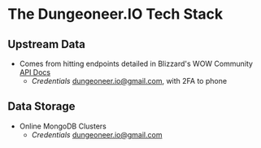 # The Dungeoneer.IO Tech Stack

## Upstream Data
- Comes from hitting endpoints detailed in Blizzard's WOW Community [API Docs](https://develop.battle.net/documentation/world-of-warcraft/community-api-migration-status)
  - *Credentials* dungeoneer.io@gmail.com, with 2FA to phone

## Data Storage
- Online MongoDB Clusters
  - *Credentials* dungeoneer.io@gmail.com
